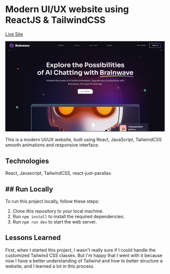 # Modern UI/UX website using ReactJS & TailwindCSS

[Live Site](https://game-hub-nu-lake.vercel.app)

![App Screenshot](./screenshots/screenshot.png)

This is a modern UI/UX website, built using React, JavaScript, TailwindCSS smooth animations and responsive interface.

## Technologies

React, Javascript, TailwindCSS, react-just-parallax

## ## Run Locally

To run this project locally, follow these steps:

1. Clone this repository to your local machine.
2. Run `npm install` to install the required dependencies.
3. Run `npm run dev` to start the web server.

## Lessons Learned

First, when I started this project, I wasn't really sure if I could handle the customized Tailwind CSS classes. But I'm happy that I went with it because now I have a better understanding of Tailwind and how to better structure a website, and I learned a lot in this process.
